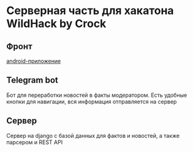 # Серверная часть для хакатона WildHack by Crock

## Фронт
[android-приложение]('https://github.com/IDolgopolov/WildHack_WildBeears')

## Telegram bot
Бот для переработки новостей в факты модератором. Есть удобные кнопки для навигации, вся информация отправляется на сервер

## Сервер

Сервер на django с базой данных для фактов и новостей, а также парсером и REST API

